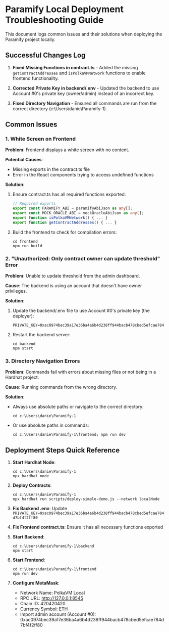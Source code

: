 # Paramify Local Deployment Troubleshooting Guide

This document logs common issues and their solutions when deploying the Paramify project locally.

## Successful Changes Log

1. **Fixed Missing Functions in contract.ts** - Added the missing `getContractAddresses` and `isPolkaVMNetwork` functions to enable frontend functionality.

2. **Corrected Private Key in backend/.env** - Updated the backend to use Account #0's private key (owner/admin) instead of an incorrect key.

3. **Fixed Directory Navigation** - Ensured all commands are run from the correct directory (c:\Users\danie\Paramify-1).

## Common Issues

### 1. White Screen on Frontend

**Problem**: Frontend displays a white screen with no content.

**Potential Causes**:
- Missing exports in the contract.ts file
- Error in the React components trying to access undefined functions

**Solution**:
1. Ensure contract.ts has all required functions exported:
   ```typescript
   // Required exports
   export const PARAMIFY_ABI = paramifyAbiJson as any[];
   export const MOCK_ORACLE_ABI = mockOracleAbiJson as any[];
   export function isPolkaVMNetwork() { ... }
   export function getContractAddresses() { ... }
   ```

2. Build the frontend to check for compilation errors:
   ```
   cd frontend
   npm run build
   ```

### 2. "Unauthorized: Only contract owner can update threshold" Error

**Problem**: Unable to update threshold from the admin dashboard.

**Cause**: The backend is using an account that doesn't have owner privileges.

**Solution**:
1. Update the backend/.env file to use Account #0's private key (the deployer):
   ```
   PRIVATE_KEY=0xac0974bec39a17e36ba4a6b4d238ff944bacb478cbed5efcae784d7bf4f2ff80
   ```
2. Restart the backend server:
   ```
   cd backend
   npm start
   ```

### 3. Directory Navigation Errors

**Problem**: Commands fail with errors about missing files or not being in a Hardhat project.

**Cause**: Running commands from the wrong directory.

**Solution**:
- Always use absolute paths or navigate to the correct directory:
  ```
  cd c:\Users\danie\Paramify-1
  ```
- Or use absolute paths in commands:
  ```
  cd c:\Users\danie\Paramify-1\frontend; npm run dev
  ```

## Deployment Steps Quick Reference

1. **Start Hardhat Node**:
   ```
   cd c:\Users\danie\Paramify-1
   npx hardhat node
   ```

2. **Deploy Contracts**:
   ```
   cd c:\Users\danie\Paramify-1
   npx hardhat run scripts/deploy-simple-demo.js --network localNode
   ```

3. **Fix Backend .env**:
   Update `PRIVATE_KEY=0xac0974bec39a17e36ba4a6b4d238ff944bacb478cbed5efcae784d7bf4f2ff80`

4. **Fix Frontend contract.ts**:
   Ensure it has all necessary functions exported

5. **Start Backend**:
   ```
   cd c:\Users\danie\Paramify-1\backend
   npm start
   ```

6. **Start Frontend**:
   ```
   cd c:\Users\danie\Paramify-1\frontend
   npm run dev
   ```

7. **Configure MetaMask**:
   - Network Name: PolkaVM Local
   - RPC URL: http://127.0.0.1:8545
   - Chain ID: 420420420
   - Currency Symbol: ETH
   - Import admin account (Account #0): 0xac0974bec39a17e36ba4a6b4d238ff944bacb478cbed5efcae784d7bf4f2ff80
